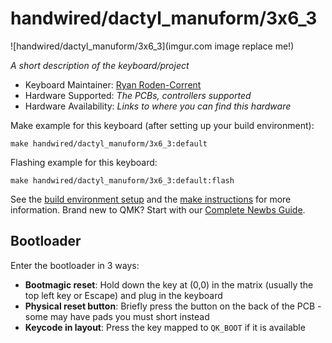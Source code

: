 # handwired/dactyl_manuform/3x6_3

![handwired/dactyl_manuform/3x6_3](imgur.com image replace me!)

*A short description of the keyboard/project*

* Keyboard Maintainer: [Ryan Roden-Corrent](https://github.com/rcorre)
* Hardware Supported: *The PCBs, controllers supported*
* Hardware Availability: *Links to where you can find this hardware*

Make example for this keyboard (after setting up your build environment):

    make handwired/dactyl_manuform/3x6_3:default

Flashing example for this keyboard:

    make handwired/dactyl_manuform/3x6_3:default:flash

See the [build environment setup](https://docs.qmk.fm/#/getting_started_build_tools) and the [make instructions](https://docs.qmk.fm/#/getting_started_make_guide) for more information. Brand new to QMK? Start with our [Complete Newbs Guide](https://docs.qmk.fm/#/newbs).

## Bootloader

Enter the bootloader in 3 ways:

* **Bootmagic reset**: Hold down the key at (0,0) in the matrix (usually the top left key or Escape) and plug in the keyboard
* **Physical reset button**: Briefly press the button on the back of the PCB - some may have pads you must short instead
* **Keycode in layout**: Press the key mapped to `QK_BOOT` if it is available
